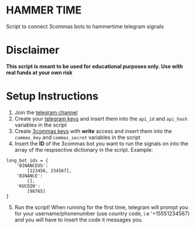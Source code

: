 # HAMMER TIME
Script to connect 3commas bots to hammertime telegram signals

# Disclaimer
**This script is meant to be used for educational purposes only. Use with real funds at your own risk**



# Setup Instructions
1. Join the [telegram channel](https://t.me/+w8EBb3Y1Nbs4OTc5)
2. Create your [telegram keys](https://my.telegram.org/apps) and insert them into the `api_id` and `api_hash` variables in the script
3. Create [3commas keys](https://3commas.io/api_access_tokens) with **write** access and insert them into the `commas_key` and `commas_secret` variables in the script
4. Insert the **ID** of the 3commas bot you want to run the signals on into the array of the respsective dictionary in the script. Example:
```
long_bot_ids = {
    'BINANCEUS':
        [123456, 234567],
    'BINANCE':
        [],
    'KUCOIN':
        [98765]
}
```
5. Run the script! When running for the first time, telegram will prompt you for your username/phonenumber (use country code, i.e '+15551234567) and you will have to insert the code it messages you.
